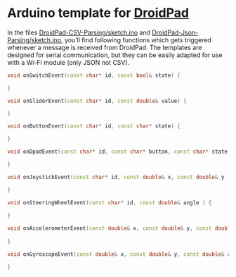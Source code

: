 # Arduino template for [DroidPad](https://github.com/UmerCodez/DroidPad)

In the files [DroidPad-CSV-Parsing/sketch.ino](https://github.com/UmerCodez/DroidPad-Arduino-template/blob/main/DroidPad-CSV-Parsing/sketch.ino) and [DroidPad-Json-Parsing/sketch.ino](https://github.com/UmerCodez/DroidPad-Arduino-template/blob/main/DroidPad-Json-Parsing/sketch.ino), you’ll find following functions which gets triggered whenever a message is received from DroidPad. The templates are designed for serial communication, but they can be easily adapted for use with a Wi-Fi module (only JSON not CSV).

```C++
void onSwitchEvent(const char* id, const bool& state) {

}

void onSliderEvent(const char* id, const double& value) {

}

void onButtonEvent(const char* id, const char* state) {

}

void onDpadEvent(const char* id, const char* button, const char* state) {

}

void onJoystickEvent(const char* id, const double& x, const double& y ) {

}

void onSteeringWheelEvent(const char* id, const double& angle ) {
  
}

void onAccelerometerEvent(const double& x, const double& y, const double& z) {
  
}

void onGyroscopeEvent(const double& x, const double& y, const double& z) {

}

```
